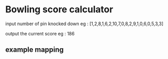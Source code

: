 # Bowling score calculator

input number of pin knocked down 
eg : [1,2,8,1,6,2,10,7,0,8,2,9,1,0,6,0,5,3,3]

output the current score
eg : 186

## example mapping

